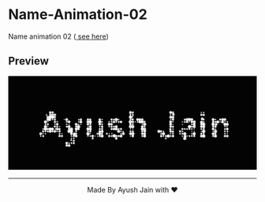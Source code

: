 # Name-Animation-02
Name animation 02 (<a href="https://ayush2967.github.io/Name-Animation-02/"> see here</a>)
## Preview
<img src="Screenshot 2023-06-09 102350.png">
<hr>
<p align="center">
  Made By Ayush Jain with ❤️
  </p>
  
